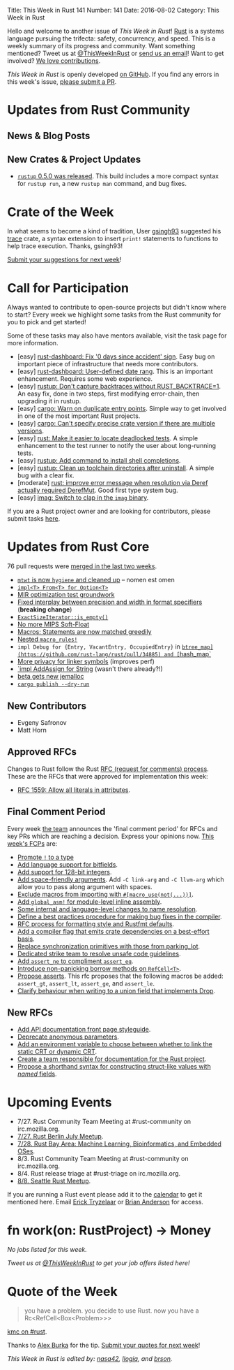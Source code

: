 Title: This Week in Rust 141
Number: 141
Date: 2016-08-02
Category: This Week in Rust

Hello and welcome to another issue of *This Week in Rust*!
[Rust](http://rust-lang.org) is a systems language pursuing the trifecta:
safety, concurrency, and speed. This is a weekly summary of its progress and
community. Want something mentioned? Tweet us at [@ThisWeekInRust](https://twitter.com/ThisWeekInRust) or [send us an
email](mailto:corey@octayn.net?subject=This%20Week%20in%20Rust%20Suggestion)!
Want to get involved? [We love
contributions](https://github.com/rust-lang/rust/blob/master/CONTRIBUTING.md).

*This Week in Rust* is openly developed [on GitHub](https://github.com/cmr/this-week-in-rust).
If you find any errors in this week's issue, [please submit a PR](https://github.com/cmr/this-week-in-rust/pulls).

# Updates from Rust Community

## News & Blog Posts

## New Crates & Project Updates

* [`rustup` 0.5.0 was released](https://internals.rust-lang.org/t/beta-testing-rustup-rs/3316/149).
  This build includes a more compact syntax for `rustup run`, a new
  `rustup man` command, and bug fixes.

# Crate of the Week

In what seems to become a kind of tradition, User [gsingh93](https://users.rust-lang.org/users/gsingh93) suggested his [trace](https://crates.io/crates/trace) crate, a syntax extension to insert `print!` statements to functions to help trace execution. Thanks, gsingh93!

[Submit your suggestions for next week][submit_crate]!

[submit_crate]: https://users.rust-lang.org/t/crate-of-the-week/2704

# Call for Participation

Always wanted to contribute to open-source projects but didn't know where to start?
Every week we highlight some tasks from the Rust community for you to pick and get started!

Some of these tasks may also have mentors available, visit the task page for more information.

* [easy] [rust-dashboard: Fix '0 days since accident' sign](https://github.com/dikaiosune/rust-dashboard/issues/71).
  Easy bug on important piece of infrastructure that needs more contributors.
* [easy] [rust-dashboard: User-defined date rang](https://github.com/dikaiosune/rust-dashboard/issues/26).
  This is an important enhancement. Requires some web experience.
* [easy] [rustup: Don't capture backtraces without RUST_BACKTRACE=1](https://github.com/rust-lang-nursery/rustup.rs/issues/591#issuecomment-236235677).
  An easy fix, done in two steps, first modifying error-chain, then upgrading it in rustup.
* [easy] [cargo: Warn on duplicate entry points](https://github.com/rust-lang/cargo/issues/2800).
  Simple way to get involved in one of the most important Rust projects.
* [easy] [cargo: Can't specify precise crate version if there are
  multiple versions](https://github.com/rust-lang/cargo/issues/2773).
* [easy] [rust: Make it easier to locate deadlocked
  tests](https://github.com/rust-lang/rust/issues/2873).  A simple
  enhancement to the test runner to notify the user about long-running
  tests.
* [easy] [rustup: Add command to install shell
  completions](https://github.com/rust-lang-nursery/rustup.rs/issues/387#issuecomment-234675568).
* [easy] [rustup: Clean up toolchain directories after
  uninstall](https://github.com/rust-lang-nursery/rustup.rs/issues/596#issuecomment-233716695).
  A simple bug with a clear fix.
* [moderate] [rust: improve error message when resolution via Deref
  actually required
  DerefMut](https://github.com/rust-lang/rust/issues/28419). Good
  first type system bug.
* [easy] [imag: Switch to clap in the `imag` binary](https://github.com/matthiasbeyer/imag/issues/566).

If you are a Rust project owner and are looking for contributors, please submit tasks [here][guidelines].

[guidelines]: https://users.rust-lang.org/t/twir-call-for-participation/4821

# Updates from Rust Core

76 pull requests were [merged in the last two weeks][merged].

[merged]: https://github.com/issues?q=is%3Apr+org%3Arust-lang+is%3Amerged+merged%3A2016-07-11..2016-07-18

* [`mtwt` is now `hygiene` and cleaned up](https://github.com/rust-lang/rust/pull/34860) – nomen est omen
* [`impl<T> From<T> for Option<T>`](https://github.com/rust-lang/rust/pull/34828)
* [MIR optimization test groundwork](https://github.com/rust-lang/rust/pull/34715)
* [Fixed interplay between precision and width in format specifiers](https://github.com/rust-lang/rust/pull/34544) (**breaking change**)
* [`ExactSizeIterator::is_empty()`](https://github.com/rust-lang/rust/pull/34357)
* [No more MIPS Soft-Float](https://github.com/rust-lang/rust/pull/34910)
* [Macros: Statements are now matched greedily](https://github.com/rust-lang/rust/pull/34886)
* [Nested `macro_rules!`](https://github.com/rust-lang/rust/pull/34925)
* `impl Debug for {Entry, VacantEntry, OccupiedEntry}` in [`btree_map](https://github.com/rust-lang/rust/pull/34885) and [`hash_map`](https://github.com/rust-lang/rust/pull/34937)
* [More privacy for linker symbols](https://github.com/rust-lang/rust/pull/34899) (improves perf)
* [`impl AddAssign for String](https://github.com/rust-lang/rust/pull/34890) (wasn't there already?!)
* [beta gets new jemalloc](https://github.com/rust-lang/rust/pull/34927)
* [`cargo publish --dry-run`](https://github.com/rust-lang/cargo/pull/2849)

## New Contributors

* Evgeny Safronov
* Matt Horn

## Approved RFCs

Changes to Rust follow the Rust [RFC (request for comments)
process](https://github.com/rust-lang/rfcs#rust-rfcs). These
are the RFCs that were approved for implementation this week:

* [RFC 1559: Allow all literals in attributes](https://github.com/rust-lang/rfcs/pull/1559).

## Final Comment Period

Every week [the team](https://www.rust-lang.org/team.html) announces the
'final comment period' for RFCs and key PRs which are reaching a
decision. Express your opinions now. [This week's FCPs][fcp] are:

[fcp]: https://github.com/rust-lang/rfcs/labels/final-comment-period

* [Promote `!` to a type](https://github.com/rust-lang/rfcs/pull/1216)
* [Add language support for bitfields](https://github.com/rust-lang/rfcs/pull/1449).
* [Add support for 128-bit integers](https://github.com/rust-lang/rfcs/pull/1504).
* [Add space-friendly arguments](https://github.com/rust-lang/rfcs/pull/1509). Add `-C link-arg` and `-C llvm-arg` which allow you to pass along argument with spaces.
* [Exclude macros from importing with `#[macro_use(not(...))]`](https://github.com/rust-lang/rfcs/pull/1517).
* [Add `global_asm!` for module-level inline assembly](https://github.com/rust-lang/rfcs/pull/1548).
* [Some internal and language-level changes to name resolution](https://github.com/rust-lang/rfcs/pull/1560).
* [Define a best practices procedure for making bug fixes in the compiler](https://github.com/rust-lang/rfcs/pull/1589).
* [RFC process for formatting style and Rustfmt defaults](https://github.com/rust-lang/rfcs/pull/1607).
* [Add a compiler flag that emits crate dependencies on a best-effort basis](https://github.com/rust-lang/rfcs/pull/1622).
* [Replace synchronization primitives with those from parking_lot](https://github.com/rust-lang/rfcs/pull/1632).
* [Dedicated strike team to resolve unsafe code guidelines](https://github.com/rust-lang/rfcs/pull/1643).
* [Add `assert_ne` to compliment `assert_eq`](https://github.com/rust-lang/rfcs/pull/1653).
* [Introduce non-panicking borrow methods on `RefCell<T>`](https://github.com/rust-lang/rfcs/pull/1660).
* [Propose asserts](https://github.com/rust-lang/rfcs/pull/1662). This rfc proposes that the following macros be added: `assert_gt`, `assert_lt`, `assert_ge`, and `assert_le`.
* [Clarify behaviour when writing to a union field that implements Drop](https://github.com/rust-lang/rfcs/pull/1663).

## New RFCs

* [Add API documentation front page styleguide](https://github.com/rust-lang/rfcs/pull/1687).
* [Deprecate anonymous parameters](https://github.com/rust-lang/rfcs/pull/1685).
* [Add an environment variable to choose between whether to link the static CRT or dynamic CRT](https://github.com/rust-lang/rfcs/pull/1684).
* [Create a team responsible for documentation for the Rust project](https://github.com/rust-lang/rfcs/pull/1683).
* [Propose a shorthand syntax for constructing struct-like values with _named_ fields](https://github.com/rust-lang/rfcs/pull/1682).

# Upcoming Events

* 7/27. Rust Community Team Meeting at #rust-community on irc.mozilla.org.
* [7/27. Rust Berlin July Meetup](http://www.meetup.com/Rust-Berlin/events/232583152/).
* [7/28. Rust Bay Area: Machine Learning, Bioinformatics, and Embedded OSes](http://www.meetup.com/Rust-Bay-Area/events/232406852/).
* 8/3. Rust Community Team Meeting at #rust-community on irc.mozilla.org.
* 8/4. Rust release triage at #rust-triage on irc.mozilla.org.
* [8/8. Seattle Rust Meetup](https://www.eventbrite.com/e/mozilla-rust-seattle-meetup-tickets-12222326307?aff=erelexporg).

If you are running a Rust event please add it to the [calendar] to get
it mentioned here. Email [Erick Tryzelaar][erickt] or [Brian
Anderson][brson] for access.

[calendar]: https://www.google.com/calendar/embed?src=apd9vmbc22egenmtu5l6c5jbfc%40group.calendar.google.com
[erickt]: mailto:erick.tryzelaar@gmail.com
[brson]: mailto:banderson@mozilla.com

# fn work(on: RustProject) -> Money

*No jobs listed for this week.*

*Tweet us at [@ThisWeekInRust](https://twitter.com/ThisWeekInRust) to get your job offers listed here!*

# Quote of the Week

> you have a problem. you decide to use Rust. now you have a Rc<RefCell<Box<Problem\>\>\>

[kmc on #rust](https://botbot.me/mozilla/rust/2016-07-25/?msg=70207904&page=14).

Thanks to [Alex Burka](https://users.rust-lang.org/users/durka) for the tip. [Submit your quotes for next week][submit]!

[submit]: http://users.rust-lang.org/t/twir-quote-of-the-week/328

*This Week in Rust is edited by: [nasa42](https://github.com/nasa42), [llogiq](https://github.com/llogiq), and [brson](https://github.com/brson).*
